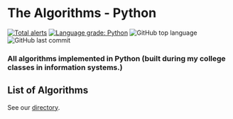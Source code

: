 # The Algorithms - Python

[![Total alerts](https://img.shields.io/lgtm/alerts/g/gleisonkz/algorithms-python.svg?logo=lgtm&logoWidth=18)](https://lgtm.com/projects/g/gleisonkz/algorithms-python/alerts/)
[![Language grade: Python](https://img.shields.io/lgtm/grade/python/g/gleisonkz/algorithms-python.svg?logo=lgtm&logoWidth=18)](https://lgtm.com/projects/g/gleisonkz/algorithms-python/context:python)
![GitHub top language](https://img.shields.io/github/languages/top/gleisonkz/algorithms-python)
![GitHub last commit](https://img.shields.io/github/last-commit/gleisonkz/algorithms-python)


### All algorithms implemented in Python (built during my college classes in information systems.)

## List of Algorithms

See our [directory](DIRECTORY.md).
